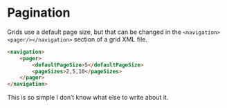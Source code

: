 # Pagination

Grids use a default page size, but that can be changed in the `<navigation><pager/></navigation>` section of a grid XML file.

```html
<navigation>
    <pager>
        <defaultPageSize>5</defaultPageSize>
        <pageSizes>2,5,10</pageSizes>
    </pager>
</navigation>
```

This is so simple I don’t know what else to write about it.
